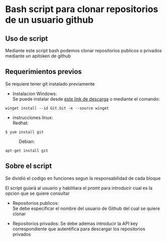 # Bash script para clonar repositorios de un usuario github

## Uso de script

Mediante este script bash podemos clonar repositorios publicos o privados mediante un apitoken de github

## Requerimientos previos

Se requiere tener git instalado previamente

- Instalacion Windows:  
Se puede instalar desde [este link de descarga](https://github.com/git-for-windows/git/releases/download/v2.39.1.windows.1/Git-2.39.1-64-bit.exe)  o mediante el comando:
```
winget install --id Git.Git -e --source winget
```
- instrucciones linux:  
Redhat:

```
$ yum install git
```
&nbsp;&nbsp;&nbsp;&nbsp;&nbsp;&nbsp;&nbsp;&nbsp;&nbsp;&nbsp;&nbsp;Debian:

```
apt-get install git
```

## Sobre el script

Se dividió el codigo en funciones segun la responsabilidad de cada bloque  

El script guíará al usuario y habilitara el promt para introducir cual es la opcion que se quiere consultar
- Repositorios publicos:  
Se debe especificar el nombre del usuario de Github del cual se quiere clonar

- Repositorios privados:
Se debe ademas introducir la API key correspondiente que autentifica para descargar los repositorios privados




